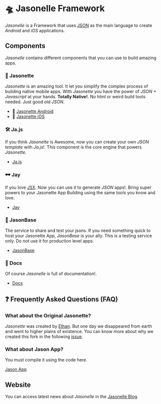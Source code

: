 # 🛸 Jasonelle Framework

*Jasonelle* is a Framework that uses [JSON](https://www.json.org/) as the main language
to create *Android* and *iOS* applications.


## Components

*Jasonelle* contains different components that you can use to build amazing apps.

### 📱 Jasonette

*Jasonette* is an amazing tool. It let you simplify the complex process of
building native mobile apps. With *Jasonette* you have the power of *JSON + Javascript*
at your hands. **Totally Native!**. No html or weird build tools needed. Just
good old *JSON*.

- 🤖 [Jasonette Android](https://github.com/jasonelle/jasonette-android)
- 🍎 [Jasonette iOS](https://github.com/jasonelle/jasonette-ios)

### 🛠️ Ja.js

If you think *Jasonette* is Awesome, now you can create your own *JSON template* with *Ja.js*!. This component is the core engine that powers *Jasonette*.

- [Ja.js](https://github.com/jasonelle/ja.js)

### 🕶️ Jay

If you love [JSX](https://reactjs.org/docs/introducing-jsx.html). Now you can use it to generate *JSON* apps!. Bring super powers to your Jasonette App Building using the same tools you know and love.

- [Jay](https://github.com/jasonelle/jay)

### 🏤 JasonBase

The service to share and test your jsons. If you need something quick to host your Jasonette App, *JasonBase* is your ally. This is a testing service only. Do not use it for production level apps.

- [JasonBase](https://github.com/jasonelle/jasonbase)


### 📝 Docs

Of course *Jasonelle* is full of documentation!.

- [Docs](https://github.com/jasonelle/docs)


## ❓ Frequently Asked Questions (FAQ)


### What about the Original Jasonette?

*Jasonette* was created by [Ethan](https://github.com/gliechtenstein). 
But one day we disappeared from earth and went to higher plains of existence. You can know more about why we created this fork in the following [issue](https://github.com/Jasonette/Jasonette/issues/23).

### What about Jason App?

You must compile it using the code here.

[Jason App](https://github.com/jasonelle/docs/tree/develop/examples/jasonette/apps/jason-app)


## Website

You can access latest news about *Jasonelle* in the [Jasonelle Blog](https://jasonelle.com/blog/).
